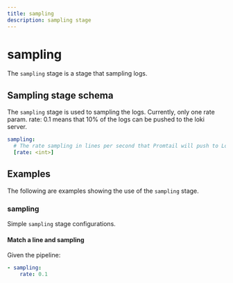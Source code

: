 ```yaml
---
title: sampling
description: sampling stage
---
```

# sampling

The `sampling` stage is a stage that sampling logs. 

## Sampling stage schema

The `sampling` stage is used to sampling the logs. Currently, only one rate param. rate: 0.1 means that 10% of the logs can be pushed to the loki server.

```yaml
sampling:
  # The rate sampling in lines per second that Promtail will push to Loki.The value is between 0 and 1.
  [rate: <int>]
```

## Examples

The following are examples showing the use of the `sampling` stage.

### sampling

Simple `sampling` stage configurations.

#### Match a line and sampling

Given the pipeline:

```yaml
- sampling:
    rate: 0.1
```
